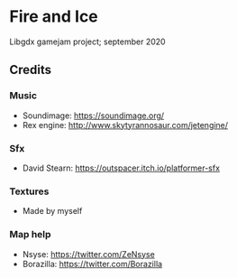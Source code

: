 # Fire and Ice
Libgdx gamejam project; september 2020



## Credits

### Music
* Soundimage: https://soundimage.org/
* Rex engine: http://www.skytyrannosaur.com/jetengine/

### Sfx
* David Stearn: https://outspacer.itch.io/platformer-sfx

### Textures
* Made by myself

### Map help
* Nsyse: https://twitter.com/ZeNsyse
* Borazilla: https://twitter.com/Borazilla